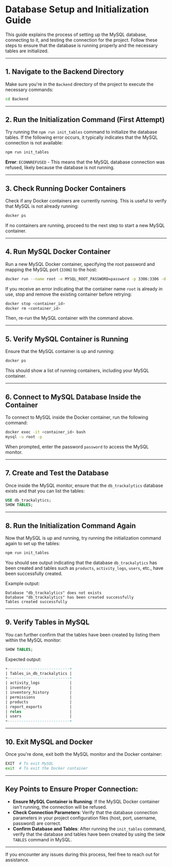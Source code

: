 # Database Setup and Initialization Guide

This guide explains the process of setting up the MySQL database, connecting to it, and testing the connection for the project. Follow these steps to ensure that the database is running properly and the necessary tables are initialized.

---

## 1. **Navigate to the Backend Directory**

Make sure you're in the `Backend` directory of the project to execute the necessary commands:

```bash
cd Backend
```

---

## 2. **Run the Initialization Command (First Attempt)**

Try running the `npm run init_tables` command to initialize the database tables. If the following error occurs, it typically indicates that the MySQL connection is not available:

```bash
npm run init_tables
```

**Error**: `ECONNREFUSED` - This means that the MySQL database connection was refused, likely because the database is not running.

---

## 3. **Check Running Docker Containers**

Check if any Docker containers are currently running. This is useful to verify that MySQL is not already running:

```bash
docker ps
```

If no containers are running, proceed to the next step to start a new MySQL container.

---

## 4. **Run MySQL Docker Container**

Run a new MySQL Docker container, specifying the root password and mapping the MySQL port (`3306`) to the host:

```bash
docker run --name root -e MYSQL_ROOT_PASSWORD=password -p 3306:3306 -d mysql:latest
```

If you receive an error indicating that the container name `root` is already in use, stop and remove the existing container before retrying:

```bash
docker stop <container_id>
docker rm <container_id>
```

Then, re-run the MySQL container with the command above.

---

## 5. **Verify MySQL Container is Running**

Ensure that the MySQL container is up and running:

```bash
docker ps
```

This should show a list of running containers, including your MySQL container.

---

## 6. **Connect to MySQL Database Inside the Container**

To connect to MySQL inside the Docker container, run the following command:

```bash
docker exec -it <container_id> bash
mysql -u root -p
```

When prompted, enter the password `password` to access the MySQL monitor.

---

## 7. **Create and Test the Database**

Once inside the MySQL monitor, ensure that the `db_trackalytics` database exists and that you can list the tables:

```sql
USE db_trackalytics;
SHOW TABLES;
```

---

## 8. **Run the Initialization Command Again**

Now that MySQL is up and running, try running the initialization command again to set up the tables:

```bash
npm run init_tables
```

You should see output indicating that the database `db_trackalytics` has been created and tables such as `products`, `activity_logs`, `users`, etc., have been successfully created.

Example output:

```
Database "db_trackalytics" does not exists
Database "db_trackalytics" has been created successfully
Tables created successfully
```

---

## 9. **Verify Tables in MySQL**

You can further confirm that the tables have been created by listing them within the MySQL monitor:

```sql
SHOW TABLES;
```

Expected output:

```sql
+---------------------------+
| Tables_in_db_trackalytics |
+---------------------------+
| activity_logs             |
| inventory                 |
| inventory_history         |
| permissions               |
| products                  |
| report_exports            |
| roles                     |
| users                     |
+---------------------------+
```

---

## 10. **Exit MySQL and Docker**

Once you're done, exit both the MySQL monitor and the Docker container:

```bash
EXIT  # To exit MySQL
exit  # To exit the Docker container
```

---

## Key Points to Ensure Proper Connection:

- **Ensure MySQL Container is Running**: If the MySQL Docker container isn't running, the connection will be refused.
- **Check Connection Parameters**: Verify that the database connection parameters in your project configuration files (host, port, username, password) are correct.
- **Confirm Database and Tables**: After running the `init_tables` command, verify that the database and tables have been created by using the `SHOW TABLES` command in MySQL.

---

If you encounter any issues during this process, feel free to reach out for assistance.
